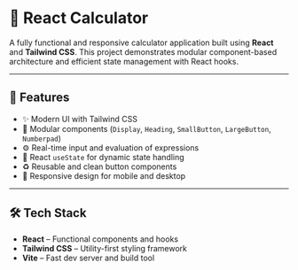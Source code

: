 # 🧮 React Calculator

A fully functional and responsive calculator application built using **React** and **Tailwind CSS**. This project demonstrates modular component-based architecture and efficient state management with React hooks.

---

## 🚀 Features

- ✨ Modern UI with Tailwind CSS
- 🧩 Modular components (`Display`, `Heading`, `SmallButton`, `LargeButton`, `Numberpad`)
- ⚙️ Real-time input and evaluation of expressions
- 🧠 React `useState` for dynamic state handling
- ♻️ Reusable and clean button components
- 📱 Responsive design for mobile and desktop

---

## 🛠 Tech Stack

- **React** – Functional components and hooks
- **Tailwind CSS** – Utility-first styling framework
- **Vite** – Fast dev server and build tool



